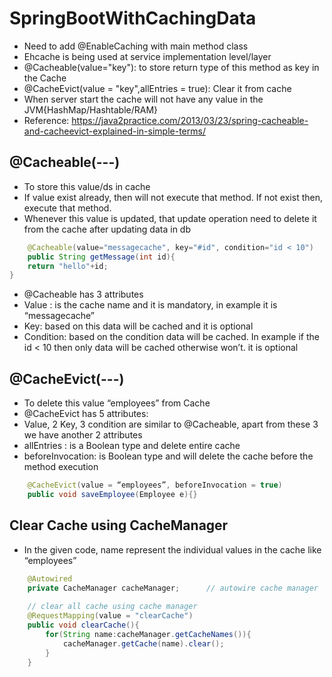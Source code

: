 # SpringBootWithCachingData

* Need to add @EnableCaching with main method class
* Ehcache is being used at service implementation level/layer
* @Cacheable(value="key"): to store return type of this method as key in the Cache 
* @CacheEvict(value = "key",allEntries = true): Clear it from cache
* When server start the cache will not have any value in the JVM{HashMap/Hashtable/RAM}
* Reference: https://java2practice.com/2013/03/23/spring-cacheable-and-cacheevict-explained-in-simple-terms/

## @Cacheable(---)
* To store this value/ds in cache
* If value exist already, then will not execute that method. If not exist then, execute that method.
* Whenever this value is updated, that update operation need to delete it from the cache after updating data in db 
```java
	@Cacheable(value="messagecache", key="#id", condition="id < 10")
	public String getMessage(int id){
	return "hello"+id;
}
```
* @Cacheable has 3 attributes
* Value : is the cache name and it is mandatory, in example it is “messagecache”
* Key: based on this data will be cached and it is optional
* Condition:  based on the condition data will be cached. In example if the id < 10 then only data will be cached otherwise won’t. it is optional

## @CacheEvict(---)
* To delete this value “employees” from Cache
* @CacheEvict has 5 attributes:
* Value, 2 Key, 3 condition are similar to @Cacheable, apart from these 3 we have another 2 attributes
* allEntries : is a Boolean type and delete entire cache
* beforeInvocation: is Boolean type and will delete the cache before the method execution
```java
	@CacheEvict(value = “employees”, beforeInvocation = true)
	public void saveEmployee(Employee e){}
```

## Clear Cache using CacheManager
* In the given code, name represent the individual values in the cache like “employees”
```java
	@Autowired
    private CacheManager cacheManager;      // autowire cache manager
	
	// clear all cache using cache manager
    @RequestMapping(value = "clearCache")
    public void clearCache(){
        for(String name:cacheManager.getCacheNames()){
            cacheManager.getCache(name).clear();
        }
    }
```
